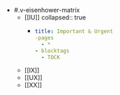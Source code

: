 - #.v-eisenhower-matrix
	- [[IU]]
	  collapsed:: true
		- ```yaml
		  title: Important & Urgent
		  -pages
		  	- *
		  - blocktags
		  	- TOCK
		  ```
	- [[IX]]
	- [[UX]]
	- [[XX]]